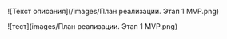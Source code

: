 
![Текст описания](/images/План реализации. Этап 1 MVP.png)



![тест](images/План реализации. Этап 1 MVP.png)
